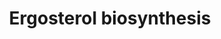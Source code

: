 ---
annotations:
- id: PW:0000002
  parent: classic metabolic pathway
  type: Pathway Ontology
  value: classic metabolic pathway
- id: PW:0000454
  parent: classic metabolic pathway
  type: Pathway Ontology
  value: cholesterol biosynthetic pathway
- id: PW:0000959
  parent: signaling pathway
  type: Pathway Ontology
  value: lipid signaling pathway
- id: PW:0001304
  parent: classic metabolic pathway
  type: Pathway Ontology
  value: cholesterol metabolic pathway
authors:
- Conroy lipids
- Ash iyer
- Egonw
- AlexanderPico
- Khanspers
citedin: ''
communities:
- Lipids
description: Ergosterol biosynthesis in yeast
last-edited: 2024-12-04
ndex: null
organisms:
- Saccharomyces cerevisiae
redirect_from:
- /index.php/Pathway:WP5354
- /instance/WP5354
- /instance/WP5354_r135944
revision: r135944
schema-jsonld:
- '@context': https://schema.org/
  '@id': https://wikipathways.github.io/pathways/WP5354.html
  '@type': Dataset
  creator:
    '@type': Organization
    name: WikiPathways
  description: Ergosterol biosynthesis in yeast
  keywords:
  - 3-keto-4alpha-methyl-zymosterol
  - 32-Oxolanosterol
  - 32-hydroxylanosterol
  - 4,4-dimethylcholesta-8,11,24-trienol
  - 4,4-dimethylzymosterol
  - 4-methyl-4-carboxyzymosterone
  - 4alpha-methyl zymosterol
  - 4α-carboxyzymosterol
  - 4α-formyl-4β-methyl-5α-cholesta-8,24-dien-3β-ol
  - 4α-formyl-5α-cholesta-8,24-dien-3β-ol
  - 4α-hydroxymethyl-4β-methyl-5α-cholesta-8,24-dien-3β-ol
  - 4α-hydroxymethyl-5α-cholesta-8,24-dien-3β-ol
  - '5-dehydroepisterol '
  - Acetoacetyl-CoA
  - Acetyl-CoA
  - Dimethylallyl-PP
  - ERG1
  - ERG10
  - ERG11
  - ERG12
  - ERG13
  - ERG19
  - ERG2
  - ERG24
  - ERG25
  - ERG26
  - ERG27
  - ERG3
  - ERG4
  - ERG5
  - ERG6
  - ERG7
  - ERG8
  - ERG9
  - Eburicol
  - Episterol
  - Ergosterol
  - Farnesyl-PP
  - Fecosterol
  - Geranyl-PP
  - Ggps1
  - HMG-CoA
  - HMG1
  - HMG2
  - IDI1
  - IPP
  - Isopentenyl-PP
  - Lanosterol
  - Mevalonate-5-P
  - Mevalonate-5-PP
  - Mevalonic acid
  - PreSqualene-PP
  - Squalene
  - Squalene-2,3-epoxide
  - Zymosterol
  - Zymosterone
  - 'ergosta-5,7,22,24(28)-tetraen-3beta-ol '
  license: CC0
  name: Ergosterol biosynthesis
seo: CreativeWork
title: Ergosterol biosynthesis
wpid: WP5354
---